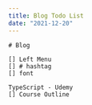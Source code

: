 ```yaml
---
title: Blog Todo List
date: "2021-12-20"
---
```


```
# Blog
```

```
[] Left Menu
[] # hashtag
[] font
```

```
TypeScript - Udemy
[] Course Outline
```

